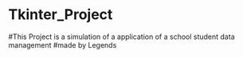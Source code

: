 # Tkinter_Project
#This Project is a simulation of a application of a school  student data management
#made by Legends
